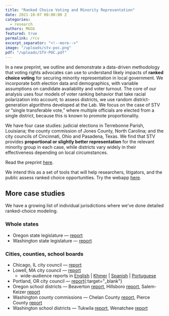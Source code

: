 ```yaml
---
title: "Ranked Choice Voting and Minority Representation"
date: 2021-10-07 00:00:00 Z
categories:
  - research
authors: MGGG
featured: true
permalink: /rcv
excerpt_separator: "<!--more-->"
image: "/uploads/stv-poc.png"
pdf: "/uploads/STV-POC.pdf"
---
```


In a new preprint, we outline and demonstrate a data-driven methodology that voting rights advocates can use to understand likely impacts of **ranked choice voting** for securing minority representation in local government. We incorporate both election data and demographics, with variable assumptions on candidate availability and voter turnout. The core of our analysis uses four models of voter ranking behavior that take racial polarization into account; to assess districts, we use random district-generation algorithms developed at the Lab. We focus on the case of STV or “single transferable vote,” where multiple officials are elected from a single district, because this is known to promote proportionality.

<!--more-->

We have four case studies: judicial elections in Terrebonne Parish, Louisiana; the county commission of Jones County, North Carolina; and the city councils of Cincinnati, Ohio and Pasadena, Texas. We find that STV provides **proportional or slightly better representation** for the relevant minority group in each case, while districts vary widely in their effectiveness depending on local circumstances.

Read the preprint [here](https://papers.ssrn.com/sol3/papers.cfm?abstract_id=3778021).  

We intend this as a set of tools that will help researchers, litigators, and the public assess ranked choice opportunities.  Try the webapp [here](https://mggg.github.io/rcv-webapp).

## More case studies
We have a growing list of individual jurisdictions where we've done detailed ranked-choice modeling.  

### Whole states

* Oregon state legislature &mdash; [report](https://mggg.org/publications/Oregon.pdf)
* Washington state legislature &mdash; [report](https://mggg.org/publications/Washington.pdf)

### Cities, counties, school boards

* Chicago, IL city council &mdash; [report](https://mggg.org/publications/Chicago.pdf)
* Lowell, MA city council &mdash;  [report](https://mggg.org/publications/Lowell-Detailed-Report.pdf)
  * wide-audience reports in [English](https://mggg.org/publications/Lowell-Report.pdf) | [Khmer](https://mggg.org/publications/Lowell-Report_KH.pdf) | [Spanish](https://mggg.org/publications/Lowell-Report_SP.pdf) | [Portuguese](https://mggg.org/publications/Lowell-Report_PT.pdf)
* Portland, OR city council &mdash; [report](https://mggg.org/publications/Portland.pdf){:target="_blank"}
* Oregon school districts &mdash; Beaverton [report](https://mggg.org/publications/Beaverton.pdf), Hillsboro [report](https://mggg.org/publications/Beaverton.pdf), Salem-Keizer [report](https://mggg.org/publications/Salem_Keizer.pdf)
* Washington county commissions &mdash; Chelan County [report](https://mggg.org/publications/Chelan_County.pdf), Pierce County  [report](https://mggg.org/publications/Pierce_County.pdf)
* Washington school districts &mdash;  Tukwila [report](https://mggg.org/publications/Tukwila.pdf), Wenatchee [report](https://mggg.org/publications/Wenatchee.pdf)

